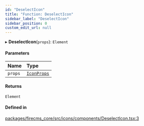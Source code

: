 ```yaml
---
id: "DeselectIcon"
title: "Function: DeselectIcon"
sidebar_label: "DeselectIcon"
sidebar_position: 0
custom_edit_url: null
---
```


▸ **DeselectIcon**(`props`): `Element`

#### Parameters

| Name | Type |
| :------ | :------ |
| `props` | [`IconProps`](../types/IconProps.md) |

#### Returns

`Element`

#### Defined in

[packages/firecms_core/src/icons/components/DeselectIcon.tsx:3](https://github.com/FireCMSco/firecms/blob/d45f3739/packages/firecms_core/src/icons/components/DeselectIcon.tsx#L3)
